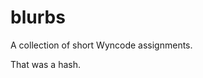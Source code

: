 # blurbs

A collection of short Wyncode assignments.

<!-- Hello Kaasandra! This is Alaa! -->
That was a hash.